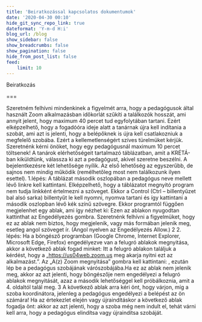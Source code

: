 ```yaml
---
title: 'Beiratkozással kapcsolatos dokumentumok'
date: '2020-04-30 00:10'
hide_git_sync_repo_link: true
dateformat: 'Y-m-d H:i'
blog_url: /blog
show_sidebar: false
show_breadcrumbs: false
show_pagination: false
hide_from_post_list: false
feed:
    limit: 10
---
```


Beiratkozás

===


Szeretném  felhívni  mindenkinek  a  figyelmét  arra,  hogy  a  pedagógusok  által  használt Zoom  alkalmazásban  időkorlát  szűkíti  a  találkozók  hosszát,  ami  annyit  jelent,  hogy maximum 40 percet tud egyfolytában tartani. Ezért elképzelhető, hogy a fogadóóra ideje alatt a tanárnak újra kell indítania a szobát, ami azt is jelenti, hogy a belépőknek is újra kell  csatlakozniuk  a  megfelelő  szobába.  Ezért  a  kellemetlenségért  szíves  türelmüket kérjük. Szeretnénk kérni önöket, hogy egy pedagógusnál maximum 10 percet töltsenek! A tanárok elérhetőségeit tartalmazó táblázatban, amit a KRÉTÁ-ban kiküldtünk, válassza ki azt a pedagógust, akivel szeretne beszélni. A bejelentkezésre két lehetősége nyílik. Az  első  lehetőség  az  egyszerűbb,  de  sajnos  nem  mindig  működik  (remélhetőleg  most  nem találkozunk ilyen esettel).  1.lépés:  A táblázat második oszlopában  a pedagógus neve mellett lévő linkre kell kattintani. Elképzelhető,  hogy  a  táblázatot  megnyitó  program  nem  tudja  linkként  értelmezni  a szöveget. Ekkor a Control (Ctrl – billentyűzet bal alsó sarka) billentyűt le kell nyomni, nyomva tartani és így kattintani a második oszlopban lévő kék színű szövegre. Ekkor programtól függően megjelenhet egy ablak, ami így nézhet ki: Ezen az ablakon nyugodtan kattinthat az Engedélyezés gombra. Szeretnénk  felhívni  a  figyelmüket,  hogy  ez  az  ablak  nem  biztos,  hogy  megjelenik, vagy  más  formában  jelenik  meg,  esetleg  angol  szöveget  ír.  (Angol  nyelven  az Engedélyezés Allow.) 
2 2. lépés: Ha  a  böngésző  programban  (Google  Chrome,  Internet  Explorer,  Microsoft  Edge, Firefox)  engedélyezve  van  a  felugró  ablakok  megnyitása,  akkor  a  következő  ablak fogad minket: Itt a felugró ablakon találjuk a kérdést, hogy a „https://us04web.zoom.us meg akarja nyitni ezt az alkalmazást.”. Az „A(z) Zoom megnyitása” gombra kell kattintani: , ezután lép be a pedagógus szobájának várószobájába.Ha ez az ablak nem jelenik meg, akkor az azt jelenti, hogy böngészője nem engedélyezi a felugró ablakok megnyitását, azaz a második lehetőséggel kell próbálkoznia, amit a 4. oldaltól talál meg. 
3 A  következő  ablak  arra  kéri  önt,  hogy  várjon,  míg  a  szoba  koordinátora,  jelenleg  a pedagógus engedélyezi a belépést az ön számára! Ha az értekezlet elején vagy újraindításkor a következő ablak fogadja önt: akkor  az  azt  jelenti,  hogy  a  szoba  még  nem  indult  el,  tehát  várni  kell  arra,  hogy  a pedagógus elindítsa vagy újraindítsa szobáját. 
